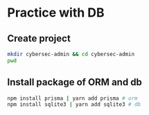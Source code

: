 # Practice with DB

## Create project
```bash
mkdir cybersec-admin && cd cybersec-admin
pwd
```

## Install package of ORM and db
```bash
npm install prisma | yarn add prisma # orm
npm install sqlite3 | yarn add sqlite3 # db
```
